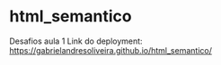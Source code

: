 # html_semantico
Desafios aula 1
Link do deployment: https://gabrielandresoliveira.github.io/html_semantico/


